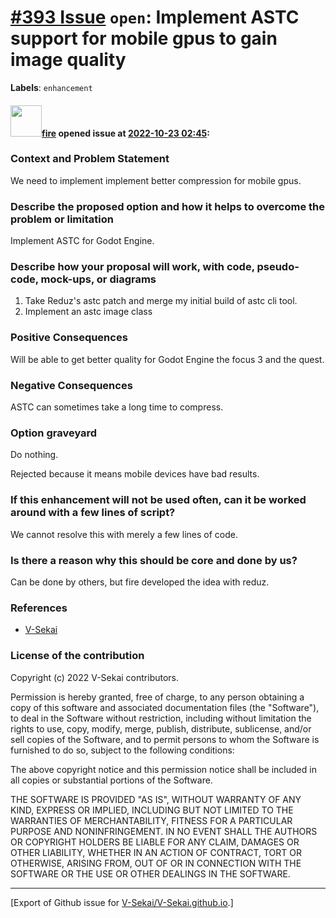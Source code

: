 # [\#393 Issue](https://github.com/V-Sekai/V-Sekai.github.io/issues/393) `open`: Implement ASTC support for mobile gpus to gain image quality
**Labels**: `enhancement`


#### <img src="https://avatars.githubusercontent.com/u/32321?u=c2e06a3d2b49a467aa907e54aa259516440267cc&v=4" width="50">[fire](https://github.com/fire) opened issue at [2022-10-23 02:45](https://github.com/V-Sekai/V-Sekai.github.io/issues/393):

### Context and Problem Statement

We need to implement implement better compression for mobile gpus.

### Describe the proposed option and how it helps to overcome the problem or limitation

Implement ASTC for Godot Engine.

### Describe how your proposal will work, with code, pseudo-code, mock-ups, or diagrams

1. Take Reduz's astc patch and merge my initial build of astc cli tool.
2. Implement an astc image class
 
### Positive Consequences

Will be able to get better quality for Godot Engine the focus 3 and the quest.

### Negative Consequences

ASTC can sometimes take a long time to compress.

### Option graveyard

Do nothing.

Rejected because it means mobile devices have bad results.

### If this enhancement will not be used often, can it be worked around with a few lines of script?

We cannot resolve this with merely a few lines of code.

### Is there a reason why this should be core and done by us?

Can be done by others, but fire developed the idea with reduz.

### References

- [V-Sekai](https://v-sekai.org/)


### License of the contribution

Copyright (c) 2022 V-Sekai contributors.

Permission is hereby granted, free of charge, to any person obtaining a copy of this software and associated documentation files (the "Software"), to deal in the Software without restriction, including without limitation the rights to use, copy, modify, merge, publish, distribute, sublicense, and/or sell copies of the Software, and to permit persons to whom the Software is furnished to do so, subject to the following conditions:

The above copyright notice and this permission notice shall be included in all copies or substantial portions of the Software.

THE SOFTWARE IS PROVIDED "AS IS", WITHOUT WARRANTY OF ANY KIND, EXPRESS OR IMPLIED, INCLUDING BUT NOT LIMITED TO THE WARRANTIES OF MERCHANTABILITY, FITNESS FOR A PARTICULAR PURPOSE AND NONINFRINGEMENT. IN NO EVENT SHALL THE AUTHORS OR COPYRIGHT HOLDERS BE LIABLE FOR ANY CLAIM, DAMAGES OR OTHER LIABILITY, WHETHER IN AN ACTION OF CONTRACT, TORT OR OTHERWISE, ARISING FROM, OUT OF OR IN CONNECTION WITH THE SOFTWARE OR THE USE OR OTHER DEALINGS IN THE SOFTWARE.





-------------------------------------------------------------------------------



[Export of Github issue for [V-Sekai/V-Sekai.github.io](https://github.com/V-Sekai/V-Sekai.github.io).]
